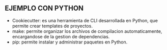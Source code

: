## EJEMPLO CON PYTHON

* Cookiecutter: es una herramienta de CLI desarrollada en Python, que permite crear templates de proyectos.
* make: permite organizar los archivos de compilacion automaticamente, encargandose de la gestion de dependencias.
* pip: permite instalar y administrar paquetes en Python.

